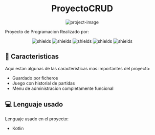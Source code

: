 <h1 align="center" id="title">ProyectoCRUD</h1>

<p align="center"><img src="https://www.atatus.com/glossary/content/images/2021/07/CRUD.jpeg" alt="project-image"></p>

<p id="description">Proyecto de Programacion Realizado por:</p>

<p align="center"><img src="https://img.shields.io/badge/Carlos%20Canal%20-%20Ficheros%20-%20lightgreen" alt="shields"> <img src="https://img.shields.io/badge/Miguel%20Fernandez%20-%20Backend%20-%20lightgreen" alt="shields"> <img src="https://img.shields.io/badge/Manuel%20-%20Administracion%20-%20lightgreen" alt="shields"> <img src="https://img.shields.io/badge/Jose%20-%20Main%20-%20lightgreen" alt="shields"> <img src="https://img.shields.io/badge/David%20-%20Login%20-%20lightgreen" alt="shields"></p>

  
  
<h2>🧐 Caracteristicas</h2>

Aqui estan algunas de las caracteristicas mas importantes del proyecto:

*   Guardado por ficheros
*   Juego con historial de partidas
*   Menu de administracion completamente funcional

  
  
<h2>💻 Lenguaje usado</h2>

Lenguaje usado en el proyecto:

*   Kotlin
